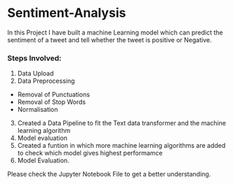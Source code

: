 # Sentiment-Analysis

In this Project I have built a machine Learning model which can predict the sentiment of a tweet and tell whether the tweet is positive or Negative.
### Steps Involved:
1. Data Upload
2. Data Preprocessing
  - Removal of Punctuations
  - Removal of Stop Words
  - Normalisation
3. Created a Data Pipeline to fit the Text data transformer and the machine learning algorithm 
4. Model evaluation
5. Created a funtion in which more machine learning algorithms are added to check which model gives highest performamce
6. Model Evaluation.

Please check the Jupyter Notebook File to get a better understanding.

